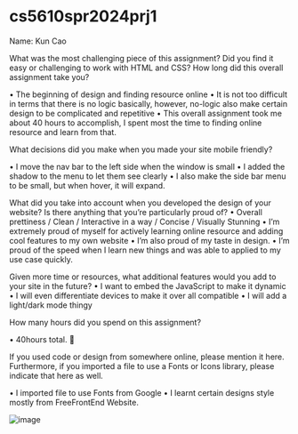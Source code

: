 # cs5610spr2024prj1
Name: Kun Cao

What was the most challenging piece of this assignment?  Did you find it easy or challenging to work with HTML and CSS?  How long did this overall assignment take you?

•	The beginning of design and finding resource online 
•	It is not too difficult in terms that there is no logic basically, however, no-logic also make certain design to be complicated and repetitive
•	This overall assignment took me about 40 hours to accomplish, I spent most the time to finding online resource and learn from that.


What decisions did you make when you made your site mobile friendly?

•	I move the nav bar to the left side when the window is small
•	I added the shadow to the menu to let them see clearly
•	I also make the side bar menu to be small, but when hover, it will expand.

What did you take into account when you developed the design of your website?  Is there anything that you’re particularly proud of?
•	Overall prettiness / Clean / Interactive in a way / Concise / Visually Stunning
•	I’m extremely proud of myself for actively learning online resource and adding cool features to my own website
•	I’m also proud of my taste in design.
•	I’m proud of the speed when I learn new things and was able to applied to my use case quickly.

Given more time or resources, what additional features would you add to your site in the future? 
•	I want to embed the JavaScript to make it dynamic 
•	I will even differentiate devices to make it over all compatible
•	I will add a light/dark mode thingy


How many hours did you spend on this assignment?

•	40hours total. 



If you used code or design from somewhere online, please mention it here.  Furthermore, if you imported a file to use a Fonts or Icons library, please indicate that here as well.

•	I imported file to use Fonts from Google
•	I learnt certain designs style mostly from FreeFrontEnd Website.

![image](https://github.com/BigBoiChad/cs5610spr2024prj1/assets/91397827/6911b5d7-6479-41cf-ac8d-1449d364b080)
